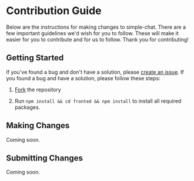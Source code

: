  
# Contribution Guide
Below are the instructions for making changes to simple-chat. There are a few important guidelines we'd wish for you to follow.
These will make it easier for you to contribute and for us to follow. Thank you for contributing!

## Getting Started
If you've found a bug and don't have a solution, please [create an issue](https://github.com/mbrandau/simple-chat/issues/new).
If you found a bug and have a solution, please follow these steps:

1. [Fork](https://github.com/mbrandau/simple-chat/fork) the repository

2. Run `npm install && cd fronted && npm install` to install all required packages.

## Making Changes
Coming soon.

## Submitting Changes
Coming soon.
